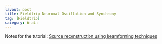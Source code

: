 ```yaml
---
layout: post
title: Fieldtrip Neuronal Oscillation and Synchrony
tag: [Fieldtrip]
category: Brain
---
```


Notes for the tutorial: [Source reconstruction using beamforming techniques](https://www.youtube.com/watch?v=pE0WAKd_Ve4)


<!--stackedit_data:
eyJoaXN0b3J5IjpbOTc0MzIwNzM4XX0=
-->